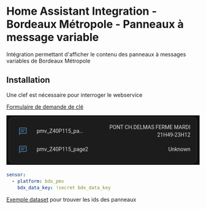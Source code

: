 # Home Assistant Integration - Bordeaux Métropole - Panneaux à message variable

Intégration permettant d'afficher le contenu des panneaux à messages variables de Bordeaux Métropole


## Installation

Une clef est nécessaire pour interroger le webservice

[Formulaire de demande de clé](https://data.bordeaux-metropole.fr/opendata/key)

![Card](images/pmv_card.png)

```yaml
sensor:
  - platform: bdx_pmv
    bdx_data_key: !secret bdx_data_key
```

[Exemple dataset](https://opendata.bordeaux-metropole.fr/explore/dataset/pc_pmv_p/table/) pour trouver les ids des panneaux

